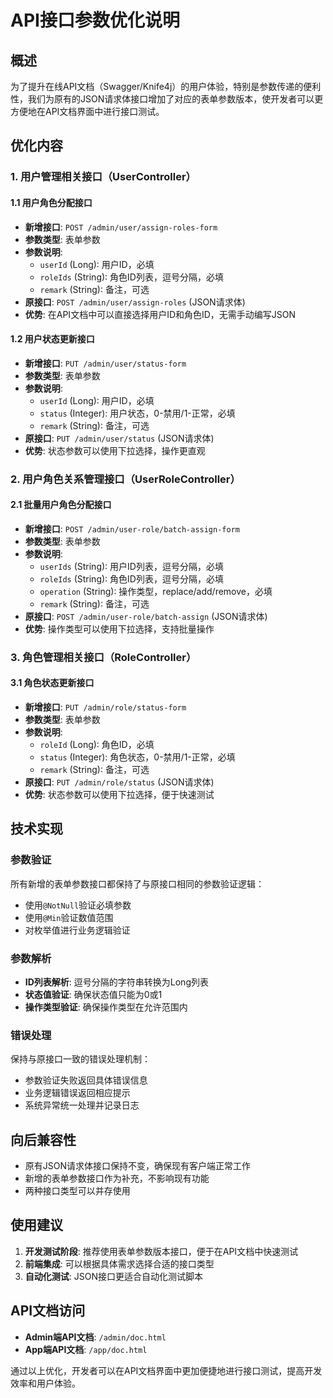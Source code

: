 # API接口参数优化说明

## 概述
为了提升在线API文档（Swagger/Knife4j）的用户体验，特别是参数传递的便利性，我们为原有的JSON请求体接口增加了对应的表单参数版本，使开发者可以更方便地在API文档界面中进行接口测试。

## 优化内容

### 1. 用户管理相关接口（UserController）

#### 1.1 用户角色分配接口
- **新增接口**: `POST /admin/user/assign-roles-form`
- **参数类型**: 表单参数
- **参数说明**:
  - `userId` (Long): 用户ID，必填
  - `roleIds` (String): 角色ID列表，逗号分隔，必填
  - `remark` (String): 备注，可选
- **原接口**: `POST /admin/user/assign-roles` (JSON请求体)
- **优势**: 在API文档中可以直接选择用户ID和角色ID，无需手动编写JSON

#### 1.2 用户状态更新接口
- **新增接口**: `PUT /admin/user/status-form`
- **参数类型**: 表单参数
- **参数说明**:
  - `userId` (Long): 用户ID，必填
  - `status` (Integer): 用户状态，0-禁用/1-正常，必填
  - `remark` (String): 备注，可选
- **原接口**: `PUT /admin/user/status` (JSON请求体)
- **优势**: 状态参数可以使用下拉选择，操作更直观

### 2. 用户角色关系管理接口（UserRoleController）

#### 2.1 批量用户角色分配接口
- **新增接口**: `POST /admin/user-role/batch-assign-form`
- **参数类型**: 表单参数
- **参数说明**:
  - `userIds` (String): 用户ID列表，逗号分隔，必填
  - `roleIds` (String): 角色ID列表，逗号分隔，必填
  - `operation` (String): 操作类型，replace/add/remove，必填
  - `remark` (String): 备注，可选
- **原接口**: `POST /admin/user-role/batch-assign` (JSON请求体)
- **优势**: 操作类型可以使用下拉选择，支持批量操作

### 3. 角色管理相关接口（RoleController）

#### 3.1 角色状态更新接口
- **新增接口**: `PUT /admin/role/status-form`
- **参数类型**: 表单参数
- **参数说明**:
  - `roleId` (Long): 角色ID，必填
  - `status` (Integer): 角色状态，0-禁用/1-正常，必填
  - `remark` (String): 备注，可选
- **原接口**: `PUT /admin/role/status` (JSON请求体)
- **优势**: 状态参数可以使用下拉选择，便于快速测试

## 技术实现

### 参数验证
所有新增的表单参数接口都保持了与原接口相同的参数验证逻辑：
- 使用`@NotNull`验证必填参数
- 使用`@Min`验证数值范围
- 对枚举值进行业务逻辑验证

### 参数解析
- **ID列表解析**: 逗号分隔的字符串转换为Long列表
- **状态值验证**: 确保状态值只能为0或1
- **操作类型验证**: 确保操作类型在允许范围内

### 错误处理
保持与原接口一致的错误处理机制：
- 参数验证失败返回具体错误信息
- 业务逻辑错误返回相应提示
- 系统异常统一处理并记录日志

## 向后兼容性
- 原有JSON请求体接口保持不变，确保现有客户端正常工作
- 新增的表单参数接口作为补充，不影响现有功能
- 两种接口类型可以并存使用

## 使用建议
1. **开发测试阶段**: 推荐使用表单参数版本接口，便于在API文档中快速测试
2. **前端集成**: 可以根据具体需求选择合适的接口类型
3. **自动化测试**: JSON接口更适合自动化测试脚本

## API文档访问
- **Admin端API文档**: `/admin/doc.html`
- **App端API文档**: `/app/doc.html`

通过以上优化，开发者可以在API文档界面中更加便捷地进行接口测试，提高开发效率和用户体验。